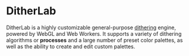 # DitherLab

DitherLab is a highly customizable general-purpose [dithering](https://en.wikipedia.org/wiki/Dither) engine, powered by WebGL and Web Workers. It supports a variety of dithering algorithms or **processes** and a large number of preset color palettes, as well as the ability to create and edit custom palettes.

